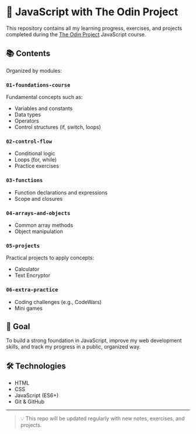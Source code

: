 # 📘 JavaScript with The Odin Project

This repository contains all my learning progress, exercises, and projects completed during the [The Odin Project](https://www.theodinproject.com/) JavaScript course.

## 📚 Contents

Organized by modules:

### `01-foundations-course`
Fundamental concepts such as:
- Variables and constants
- Data types
- Operators
- Control structures (if, switch, loops)

### `02-control-flow`
- Conditional logic
- Loops (for, while)
- Practice exercises

### `03-functions`
- Function declarations and expressions
- Scope and closures

### `04-arrays-and-objects`
- Common array methods
- Object manipulation

### `05-projects`
Practical projects to apply concepts:
- Calculator
- Text Encryptor

### `06-extra-practice`
- Coding challenges (e.g., CodeWars)
- Mini games

## 🚀 Goal

To build a strong foundation in JavaScript, improve my web development skills, and track my progress in a public, organized way.

## 🛠️ Technologies

- HTML
- CSS
- JavaScript (ES6+)
- Git & GitHub

---

> 💡 This repo will be updated regularly with new notes, exercises, and projects.


